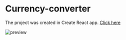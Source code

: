# Currency-converter
The project was created in Create React app. [Click here](https://mikaeloangelloo.github.io/currency-converter-react/)

![preview](calculator.gif)